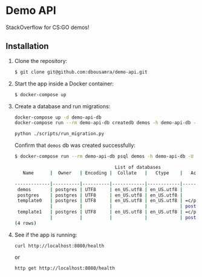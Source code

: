 # Demo API

StackOverflow for CS:GO demos!

## Installation

1. Clone the repository:

    ```bash
    $ git clone git@github.com:dbousamra/demo-api.git
    ```

2. Start the app inside a Docker container:

    ```bash
    $ docker-compose up
    ```

3. Create a database and run migrations:

    ```bash
    docker-compose up -d demo-api-db
    docker-compose run --rm demo-api-db createdb demos -h demo-api-db -U postgres

    python ./scripts/run_migration.py
    ```

    Confirm that `demos` db was created successfully:

    ```bash
    $ docker-compose run --rm demo-api-db psql demos -h demo-api-db -U postgres -c "\\list"

                                         List of databases
       Name      |  Owner   | Encoding |  Collate   |   Ctype    |   Access privileges

    -------------|----------|----------|------------|------------|--------------------
     demos       | postgres | UTF8     | en_US.utf8 | en_US.utf8 |
     postgres    | postgres | UTF8     | en_US.utf8 | en_US.utf8 |
     template0   | postgres | UTF8     | en_US.utf8 | en_US.utf8 | =c/postgres
                 |          |          |            |            | postgres=CTc/postgres
     template1   | postgres | UTF8     | en_US.utf8 | en_US.utf8 | =c/postgres
                 |          |          |            |            | postgres=CTc/postgres
    (4 rows)
    ```

4. See if the app is running:

     `curl http://localhost:8080/health`

     or

     `http get http://localhost:8080/health`
